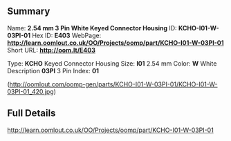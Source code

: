 

 ## Summary
Name: __2.54 mm 3 Pin White Keyed Connector Housing__
ID: __KCHO-I01-W-03PI-01__
Hex ID: __E403__
WebPage: __http://learn.oomlout.co.uk/OO/Projects/oomp/part/KCHO-I01-W-03PI-01__
Short URL: __http://oom.lt/E403__

Type: __KCHO__ Keyed Connector Housing 
Size: __I01__ 2.54 mm 
Color: __W__ White 
Description __03PI__ 3 Pin 
Index: __01__


(http://oomlout.com/oomp-gen/parts/KCHO-I01-W-03PI-01/KCHO-I01-W-03PI-01_420.jpg)


 ## Full Details
 http://learn.oomlout.co.uk/OO/Projects/oomp/part/KCHO-I01-W-03PI-01














